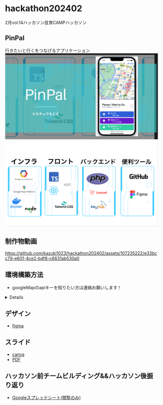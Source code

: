 # hackathon202402
2月vol.14ハッカソン技育CAMPハッカソン

## PinPal
行きたいと行くをつなげるアプリケーション
![写真](./docs/スクリーンショット%202024-02-12%2015.33.40.png)
![仕様技術](./docs/スクリーンショット%202024-02-12%2015.39.17.png)



## 制作物動画
https://github.com/kazuki1023/hackathon202402/assets/107235222/e33bcc79-e601-4ce2-bdf8-c6631ab530a0




## 環境構築方法
- googleMapのapiキーを知りたい方は連絡お願いします！

<details>

### バックエンド
1. バックエンドのディレクトリに移動
```
cd backend
```
2. build、する
```
docker compose build && docker compose up -d
```
3. appコンテナに入る
```
docker compose exec app sh
```
4. .env.exampleをコピーして.envを作成してdbのところを変更
```
DB_CONNECTION=mysql
DB_HOST=mysql
DB_PORT=3306
DB_DATABASE=website
DB_USERNAME=posse
DB_PASSWORD=password
```
5. 必要なパッケージをインストール
```
composer install
```
6. キーを生成
```
php artisan key:generate
```
7. マイグレーションを実行
```
php artisan migrate:fresh --seed
```

### フロントエンド
1. フロントエンドのディレクトリに移動
```
cd front
```
2. 必要なパッケージをインストール
```
npm install
```
3. 開発サーバーを立ち上げる
```
npm run dev
```

</details>

## デザイン
- [figma](https://www.figma.com/file/k5An6WTa440os5XaAhkPSj/hackathon202402?type=design&node-id=20%3A512&mode=design&t=uKaq0Ptz6vWddtVr-1)

## スライド
- [canva](https://www.canva.com/design/DAF8dWVXeak/D2029S_YrV3HtDB5Sth0kg/edit?utm_content=DAF8dWVXeak&utm_campaign=designshare&utm_medium=link2&utm_source=sharebutton)
- [PDF](./docs/PinPal.pdf)

## ハッカソン前チームビルディング&&ハッカソン後振り返り
- [Googleスプレッドシート(閲覧のみ)](https://docs.google.com/spreadsheets/d/1uYrr6X83sxcWD94RlG50-QGZuh7iADuHC_KXd8RP8TM/edit?usp=sharing)
